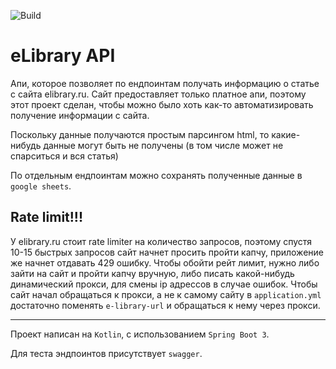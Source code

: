 ![Build](https://github.com/WolfOfBad/eLibraryAPI/actions/workflows/build.yml/badge.svg)
# eLibrary API


Апи, которое позволяет по ендпоинтам получать информацию о статье с сайта elibrary.ru. Сайт предоставляет только платное
апи, поэтому этот проект сделан, чтобы можно было хоть как-то автоматизировать получение информации с сайта.

Поскольку данные получаются простым парсингом html, то какие-нибудь данные могут быть не получены (в том числе может 
не спарситься и вся статья)

По отдельным ендпоинтам можно сохранять полученные данные в `google sheets`.

## Rate limit!!!
У elibrary.ru стоит rate limiter на количество запросов, поэтому спустя 10-15 быстрых запросов сайт начнет просить
пройти капчу, приложение же начнет отдавать 429 ошибку. Чтобы обойти рейт лимит, нужно либо зайти на сайт и 
пройти капчу вручную, либо писать какой-нибудь динамический прокси, для смены ip адрессов в случае ошибок. 
Чтобы сайт начал обращаться к прокси, а не к самому сайту в `application.yml` достаточно поменять `e-library-url` и 
обращаться к нему через прокси.

---
Проект написан на `Kotlin`, с использованием `Spring Boot 3`.

Для теста эндпоинтов присутствует `swagger`.
